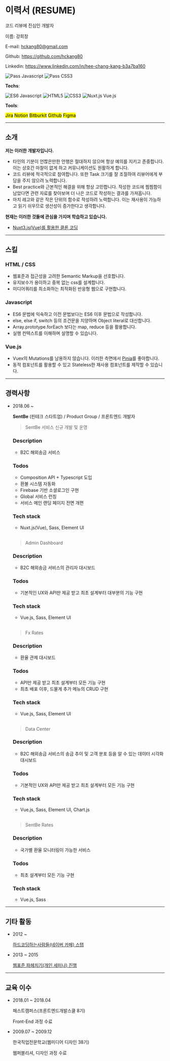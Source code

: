 # 이력서 (RESUME)

코드 리뷰에 진심인 개발자

이름: 강희창

E-mail: hckang80@gmail.com

Github: https://github.com/hckang80

Linkedin: https://www.linkedin.com/in/hee-chang-kang-b3a7ba160

![Pass Javascript](https://img.shields.io/badge/PASS-Javascript-%23F7DF1E)
![Pass CSS3](https://img.shields.io/badge/PASS-CSS3-%231572B6)

**Techs**:

![ES6 Javascript](https://img.shields.io/badge/ES6-Javascript-%23F7DF1E)
![HTML5](https://img.shields.io/badge/-HTML5-%23E34F26)
![CSS3](https://img.shields.io/badge/-CSS3-%231572B6)
![Nuxt.js Vue.js](https://img.shields.io/badge/Nuxt.js-Vue.js-%234FC08D)

**Tools**:

<mark>Jira</mark>
<mark>Notion</mark>
<mark>Bitburkit</mark>
<mark>Github</mark>
<mark>Figma</mark>

<hr>

## 소개
**저는 이러한 개발자입니다.**
- 타인의 기분이 언짢은만한 언행은 절대하지 않으며 항상 예의를 지키고 존중합니다. 이는 상호간 마찰이 없게 하고 커뮤니케이션도 원활하게 합니다.
- 코드 리뷰에 적극적으로 참여합니다. 또한 Task 크기를 잘 조절하여 리뷰어에게 부담을 주지 않으려 노력합니다.
- Best practice와 근본적인 해결을 위해 항상 고민합니다. 작성한 코드에 찜찜함이 남았다면 관련 자료를 찾아보며 더 나은 코드로 작성하는 결과를 가져옵니다.
- 마치 레고와 같은 작은 단위의 함수로 작성하려 노력합니다. 이는 재사용이 가능하고 읽기 쉬우므로 생산성이 증가한다고 생각합니다.

**현재는 이러한 것들에 관심을 가지며 학습하고 있습니다.**
- [Nuxt3.js(Vue)를 활용한 클론 코딩](https://github.com/hckang80/nuxt3-clone-zigzag)

<hr>

## 스킬

### HTML / CSS
- 웹표준과 접근성을 고려한 Semantic Markup을 선호합니다.
- 유지보수가 용이하고 중복 없는 css를 설계합니다.
- 미디어쿼리를 최소화하는 최적화된 반응형 웹으로 구현합니다.

### Javascript
- ES6 문법에 익숙하고 이전 문법보다는 ES6 이후 문법으로 작성합니다.
- else, else if, switch 등의 조건문을 지양하며 Object literal로 대신합니다.
- Array.prototype.forEach 보다는 map, reduce 등을 활용합니다.
- 실행 컨텍스트를 이해하며 설명할 수 있습니다.

### Vue.js
- Vuex의 Mutations를 남용하지 않습니다. 이러한 측면에서 [Pinia](https://pinia.vuejs.org/)를 좋아합니다.
- 동적 컴포넌트를 활용할 수 있고 Stateless한 재사용 컴포넌트를 제작할 수 있습니다.

<hr>

## 경력사항
- 2018.06 ~

  **SentBe** (핀테크 스타트업) / Product Group / 프론트엔드 개발자

  > SentBe 서비스 신규 개발 및 운영

  ### Description
  - B2C 해외송금 서비스

  ### Todos
  - Composition API + Typescript 도입
  - 환불 시스템 자동화
  - Firebase 기반 소셜로그인 구현
  - Global 서비스 런칭
  - 서비스 메인 랜딩 페이지 전면 개편

  ### Tech stack
  - Nuxt.js(Vue), Sass, Element UI

  <br>

  > Admin Dashboard

  ### Description
  - B2C 해외송금 서비스의 관리자 대시보드

  ### Todos
  - 기본적인 UX와 API만 제공 받고 최초 설계부터 대부분의 기능 구현

  ### Tech stack
  - Vue.js, Sass, Element UI

  <br>

  > Fx Rates

  ### Description
  - 환율 관제 대시보드

  ### Todos
  - API만 제공 받고 최초 설계부터 모든 기능 구현
  - 최초 배포 이후, 드물게 추가 메뉴의 CRUD 구현

  ### Tech stack
  - Vue.js, Sass, Element UI

  <br>

  > Data Center

  ### Description
  - B2C 해외송금 서비스의 송금 추이 및 고객 분포 등을 알 수 있는 데이터 시각화 대시보드

  ### Todos
  - 기본적인 UX와 API만 제공 받고 최초 설계부터 모든 기능 구현

  ### Tech stack
  - Vue.js, Sass, Element UI, Chart.js

  <br>

  > SentBe Rates

  ### Description
  - 국가별 환율 모니터링이 가능한 서비스

  ### Todos
  - 최초 설계부터 모든 기능 구현

  ### Tech stack
  - Vue.js, Sass

<hr>

## 기타 활동
- 2012 ~

  [하드코딩하는사람들(네이버 카페) 스탭](https://cafe.naver.com/hacosa)

- 2013 ~ 2015

  [웹표준 파헤치기(개인 세미나) 진행](https://onoffmix.com/event/44035)

<hr>

## 교육 이수
- 2018.01 ~ 2018.04

  패스트캠퍼스(프론트엔드개발스쿨 8기)

  Front-End 과정 수료

- 2009.07 ~ 2009.12

  한국직업전문학교(웹미디어 디자인 38기)

  웹퍼블리셔, 디자인 과정 수료
